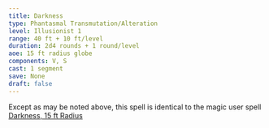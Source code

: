 ```yaml
---
title: Darkness
type: Phantasmal Transmutation/Alteration
level: Illusionist 1
range: 40 ft + 10 ft/level
duration: 2d4 rounds + 1 round/level
aoe: 15 ft radius globe
components: V, S
cast: 1 segment
save: None
draft: false
---
```


Except as may be noted above, this spell is identical to the magic user spell [Darkness, 15 ft Radius](/srd/spells/magic-user/darkness-15-ft-radius)
